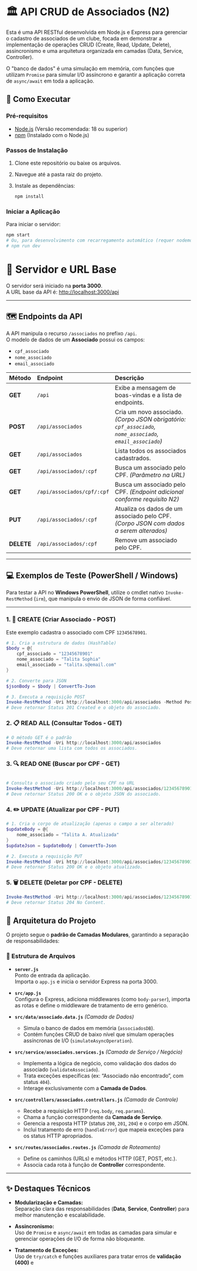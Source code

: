 # 🏛️ API CRUD de Associados (N2)

Esta é uma API RESTful desenvolvida em Node.js e Express para gerenciar o cadastro de associados de um clube, focada em demonstrar a implementação de operações CRUD (Create, Read, Update, Delete), assincronismo e uma arquitetura organizada em camadas (Data, Service, Controller).

O "banco de dados" é uma simulação em memória, com funções que utilizam `Promise` para simular I/O assíncrono e garantir a aplicação correta de `async/await` em toda a aplicação.

## 🚀 Como Executar

### Pré-requisitos
* [Node.js](https://nodejs.org/) (Versão recomendada: 18 ou superior)
* [npm](https://www.npmjs.com/) (Instalado com o Node.js)

### Passos de Instalação

1.  Clone este repositório ou baixe os arquivos.
2.  Navegue até a pasta raiz do projeto.
3.  Instale as dependências:

    ```bash
    npm install
    ```

### Iniciar a Aplicação

Para iniciar o servidor:

```bash
npm start
# Ou, para desenvolvimento com recarregamento automático (requer nodemon instalado globalmente ou como devDependency):
# npm run dev
```

# 🚀 Servidor e URL Base

O servidor será iniciado na **porta 3000**.  
A URL base da API é: [http://localhost:3000/api](http://localhost:3000/api)

---

## 🗺️ Endpoints da API

A API manipula o recurso `/associados` no prefixo `/api`.  
O modelo de dados de um **Associado** possui os campos:

- `cpf_associado`
- `nome_associado`
- `email_associado`

| Método | Endpoint | Descrição |
|:-------|:----------|:-----------|
| **GET** | `/api` | Exibe a mensagem de boas-vindas e a lista de endpoints. |
| **POST** | `/api/associados` | Cria um novo associado. <br>*(Corpo JSON obrigatório: `cpf_associado`, `nome_associado`, `email_associado`)* |
| **GET** | `/api/associados` | Lista todos os associados cadastrados. |
| **GET** | `/api/associados/:cpf` | Busca um associado pelo CPF. *(Parâmetro na URL)* |
| **GET** | `/api/associados/cpf/:cpf` | Busca um associado pelo CPF. *(Endpoint adicional conforme requisito N2)* |
| **PUT** | `/api/associados/:cpf` | Atualiza os dados de um associado pelo CPF. *(Corpo JSON com dados a serem alterados)* |
| **DELETE** | `/api/associados/:cpf` | Remove um associado pelo CPF. |

---

## 💻 Exemplos de Teste (PowerShell / Windows)

Para testar a API no **Windows PowerShell**, utilize o cmdlet nativo `Invoke-RestMethod` (`irm`), que manipula o envio de JSON de forma confiável.

---

### 1. 🧩 CREATE (Criar Associado - POST)

Este exemplo cadastra o associado com CPF `12345678901`.

```powershell
# 1. Cria a estrutura de dados (HashTable)
$body = @{
    cpf_associado = "12345678901"
    nome_associado = "Talita Sophia"
    email_associado = "talita.s@email.com"
} 

# 2. Converte para JSON
$jsonBody = $body | ConvertTo-Json

# 3. Executa a requisição POST
Invoke-RestMethod -Uri http://localhost:3000/api/associados -Method Post -Body $jsonBody -ContentType "application/json"
# Deve retornar Status 201 Created e o objeto do associado.
```

### 2. 📋 READ ALL (Consultar Todos - GET)

```powershell
# O método GET é o padrão
Invoke-RestMethod -Uri http://localhost:3000/api/associados
# Deve retornar uma lista com todos os associados.
```

### 3. 🔍 READ ONE (Buscar por CPF - GET)

```powershell

# Consulta o associado criado pelo seu CPF na URL
Invoke-RestMethod -Uri http://localhost:3000/api/associados/12345678901
# Deve retornar Status 200 OK e o objeto JSON do associado.
```

### 4. ✏️ UPDATE (Atualizar por CPF - PUT)

```powershell
# 1. Cria o corpo de atualização (apenas o campo a ser alterado)
$updateBody = @{
    nome_associado = "Talita A. Atualizada"
} 
$updateJson = $updateBody | ConvertTo-Json

# 2. Executa a requisição PUT
Invoke-RestMethod -Uri http://localhost:3000/api/associados/12345678901 -Method Put -Body $updateJson -ContentType "application/json"
# Deve retornar Status 200 OK e o objeto atualizado.
```

### 5. 🗑️ DELETE (Deletar por CPF - DELETE)

```powershell
Invoke-RestMethod -Uri http://localhost:3000/api/associados/12345678901 -Method Delete
# Deve retornar Status 204 No Content.
```

## 📐 Arquitetura do Projeto

O projeto segue o **padrão de Camadas Modulares**, garantindo a separação de responsabilidades:

### 🧩 Estrutura de Arquivos

- **`server.js`**  
  Ponto de entrada da aplicação.  
  Importa o `app.js` e inicia o servidor Express na porta 3000.

- **`src/app.js`**  
  Configura o Express, adiciona middlewares (como `body-parser`), importa as rotas e define o middleware de tratamento de erro genérico.

- **`src/data/associado.data.js`** *(Camada de Dados)*  
  - Simula o banco de dados em memória (`associadosDB`).  
  - Contém funções CRUD de baixo nível que simulam operações assíncronas de I/O (`simulateAsyncOperation`).

- **`src/service/associados.services.js`** *(Camada de Serviço / Negócio)*  
  - Implementa a lógica de negócio, como validação dos dados do associado (`validateAssociado`).  
  - Trata exceções específicas (ex: “Associado não encontrado”, com status `404`).  
  - Interage exclusivamente com a **Camada de Dados**.

- **`src/controllers/associados.controllers.js`** *(Camada de Controle)*  
  - Recebe a requisição HTTP (`req.body`, `req.params`).  
  - Chama a função correspondente da **Camada de Serviço**.  
  - Gerencia a resposta HTTP (status `200`, `201`, `204`) e o corpo em JSON.  
  - Inclui tratamento de erro (`handleError`) que mapeia exceções para os status HTTP apropriados.

- **`src/routes/associados.routes.js`** *(Camada de Roteamento)*  
  - Define os caminhos (URLs) e métodos HTTP (GET, POST, etc.).  
  - Associa cada rota à função de **Controller** correspondente.

---

## ✨ Destaques Técnicos

- **Modularização e Camadas:**  
  Separação clara das responsabilidades (**Data**, **Service**, **Controller**) para melhor manutenção e escalabilidade.

- **Assincronismo:**  
  Uso de `Promise` e `async/await` em todas as camadas para simular e gerenciar operações de I/O de forma não bloqueante.

- **Tratamento de Exceções:**  
  Uso de `try/catch` e funções auxiliares para tratar erros de **validação (400)** e
